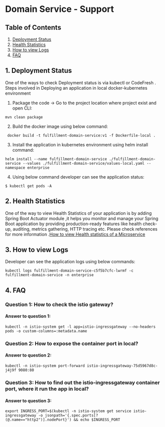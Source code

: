 # Domain Service - Support

## Table of Contents
1. [Deployment Status](#1-deployment-status)
2. [Health Statistics](#2-health-statistics)
3. [How to view Logs](#3-how-to-view-logs)
4. [FAQ](#4-faq)

## 1. Deployment Status
One of the ways to check Deployment status is via kubectl or CodeFresh .
Steps involved in Deploying an application in local docker-kubernetes environment
1. Package the code -> Go to the project location where project exist and open CLI:
         
```
mvn clean package
```
            
2. Build the docker image using below command:

```
 docker build -t fulfillment-domain-service:v1 -f Dockerfile-local .
```      

3. Install the application in kubernetes environment using helm install command:

```
helm install --name fulfillment-domain-service ./fulfillment-domain-service --values ./fulfillment-domain-service/values-local.yaml --namespace enterprise
```

4. Using below command developer can see the application status:

```         
$ kubectl get pods -A
```
   
   
## 2. Health Statistics
One of the way to view Health Statistics of your application is by adding Spring Boot Actuator module ,it helps you monitor and manage your Spring Boot application by providing production-ready features like health check-up, auditing, metrics gathering, HTTP tracing etc. Please check references for more information .[How to view Health statistics of a Microservice ](https://www.callicoder.com/spring-boot-actuator/)
  
## 3. How to view Logs
Developer can see the application logs using below commands:

```
kubectl logs fulfillment-domain-service-c5f5b7cfc-lwrmf -c fulfillment-domain-service -n enterprise
```

## 4. FAQ


### Question 1: How to check the istio gateway?


#### Answer to question 1:


```
kubectl -n istio-system get -l app=istio-ingressgateway --no-headers pods -o custom-columns=:metadata.name
```


### Question 2: How to expose the container port in local? 


#### Answer to question 2:

```
kubectl -n istio-system port-forward istio-ingressgateway-75d5967d8c-j4j9f 9080:80
```


### Question 3: How to find out the istio-ingressgateway container port, where it run the app in local? 


#### Answer to question 3:


```
export INGRESS_PORT=$(kubectl -n istio-system get service istio-ingressgateway -o jsonpath='{.spec.ports[?(@.name=="http2")].nodePort}') && echo $INGRESS_PORT
```
